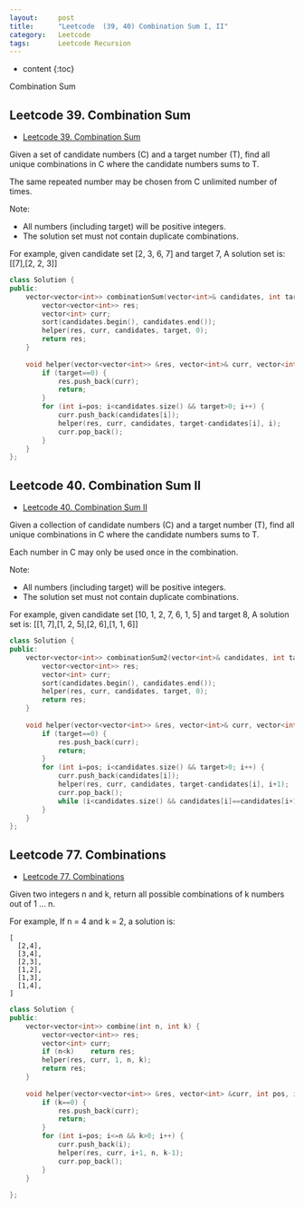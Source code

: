 ```yaml
---
layout:     post
title:      "Leetcode  (39, 40) Combination Sum I, II"
category:   Leetcode
tags:		Leetcode Recursion
---
```

* content
{:toc}

Combination Sum

## Leetcode 39. Combination Sum

* [Leetcode 39. Combination Sum](https://leetcode.com/problems/combination-sum/)

Given a set of candidate numbers (C) and a target number (T), find all unique combinations in C where the candidate numbers sums to T.

The same repeated number may be chosen from C unlimited number of times.

Note:
* All numbers (including target) will be positive integers.
* The solution set must not contain duplicate combinations.

For example, given candidate set [2, 3, 6, 7] and target 7, A solution set is: 
[[7],[2, 2, 3]]

```cpp
class Solution {
public:
    vector<vector<int>> combinationSum(vector<int>& candidates, int target) {
        vector<vector<int>> res;
        vector<int> curr;
        sort(candidates.begin(), candidates.end());
        helper(res, curr, candidates, target, 0);
        return res;
    }
    
    void helper(vector<vector<int>> &res, vector<int>& curr, vector<int>& candidates, int target, int pos) {
        if (target==0) {
            res.push_back(curr);
            return;
        }
        for (int i=pos; i<candidates.size() && target>0; i++) {
            curr.push_back(candidates[i]);
            helper(res, curr, candidates, target-candidates[i], i);
            curr.pop_back();
        }
    }
};
```

## Leetcode 40. Combination Sum II

* [Leetcode 40. Combination Sum II](https://leetcode.com/problems/combination-sum-ii/)

Given a collection of candidate numbers (C) and a target number (T), find all unique combinations in C where the candidate numbers sums to T.

Each number in C may only be used once in the combination.

Note:

* All numbers (including target) will be positive integers.
* The solution set must not contain duplicate combinations.

For example, given candidate set [10, 1, 2, 7, 6, 1, 5] and target 8, A solution set is: 
[[1, 7],[1, 2, 5],[2, 6],[1, 1, 6]]

```cpp
class Solution {
public:
    vector<vector<int>> combinationSum2(vector<int>& candidates, int target) {
        vector<vector<int>> res;
        vector<int> curr;
        sort(candidates.begin(), candidates.end());
        helper(res, curr, candidates, target, 0);
        return res;
    }
    
    void helper(vector<vector<int>> &res, vector<int>& curr, vector<int>& candidates, int target, int pos) {
        if (target==0) {
            res.push_back(curr);
            return;
        }
        for (int i=pos; i<candidates.size() && target>0; i++) {
            curr.push_back(candidates[i]);
            helper(res, curr, candidates, target-candidates[i], i+1);
            curr.pop_back();
            while (i<candidates.size() && candidates[i]==candidates[i+1])   i++;
        }
    }
};
```

## Leetcode 77. Combinations

* [Leetcode 77. Combinations](https://leetcode.com/problems/combinations/)

Given two integers n and k, return all possible combinations of k numbers out of 1 ... n.

For example, If n = 4 and k = 2, a solution is:

```
[
  [2,4],
  [3,4],
  [2,3],
  [1,2],
  [1,3],
  [1,4],
]
```

```cpp
class Solution {
public:
    vector<vector<int>> combine(int n, int k) {
        vector<vector<int>> res;
        vector<int> curr;
        if (n<k)    return res;
        helper(res, curr, 1, n, k);
        return res;
    }
    
    void helper(vector<vector<int>> &res, vector<int> &curr, int pos, int n, int k) {
        if (k==0) {
            res.push_back(curr);
            return;
        }
        for (int i=pos; i<=n && k>0; i++) {
            curr.push_back(i);
            helper(res, curr, i+1, n, k-1);
            curr.pop_back();
        }
    }
    
};
```